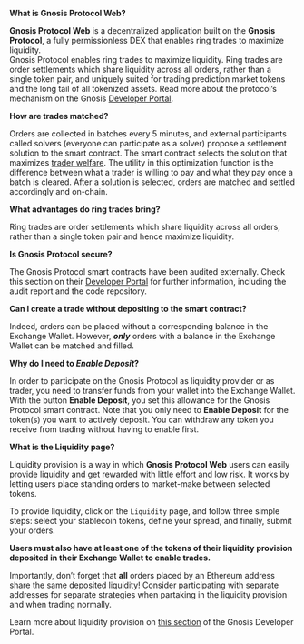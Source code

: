 **What is Gnosis Protocol Web?**

**Gnosis Protocol Web** is a decentralized application built on the **Gnosis Protocol**, a fully permissionless DEX that enables ring trades to maximize liquidity.  
Gnosis Protocol enables ring trades to maximize liquidity. Ring trades are order settlements which share liquidity across all orders, rather than a single token pair, and uniquely suited for trading prediction market tokens and the long tail of all tokenized assets.
Read more about the protocol’s mechanism on the Gnosis [Developer Portal](https://docs.gnosis.io/protocol/docs/introduction1/).

**How are trades matched?**

Orders are collected in batches every 5 minutes, and external participants called solvers (everyone can participate as a solver) propose a settlement solution to the smart contract. The smart contract selects the solution that maximizes [trader welfare](https://docs.gnosis.io/protocol/docs/devguide01/). The utility in this optimization function is the difference between what a trader is willing to pay and what they pay once a batch is cleared. After a solution is selected, orders are matched and settled accordingly and on-chain.

**What advantages do ring trades bring?**

Ring trades are order settlements which share liquidity across all orders, rather than a single token pair and hence maximize liquidity.

**Is Gnosis Protocol secure?**

The Gnosis Protocol smart contracts have been audited externally. Check this section on their [Developer Portal](https://docs.gnosis.io/protocol/docs/devguide04/) for further information, including the audit report and the code repository.

**Can I create a trade without depositing to the smart contract?**

Indeed, orders can be placed without a corresponding balance in the Exchange Wallet. However, **_only_** orders with a balance in the Exchange Wallet can be matched and filled.

**Why do I need to _Enable Deposit_?**

In order to participate on the Gnosis Protocol as liquidity provider or as trader, you need to transfer funds from your wallet into the Exchange Wallet. With the button **Enable Deposit**, you set this allowance for the Gnosis Protocol smart contract.
Note that you only need to **Enable Deposit** for the token(s) you want to actively deposit. You can withdraw any token you receive from trading without having to enable first.

**What is the Liquidity page?**

Liquidity provision is a way in which **Gnosis Protocol Web** users can easily provide liquidity and get rewarded with little effort and low risk. It works by letting users place standing orders to market-make between selected tokens.

To provide liquidity, click on the `Liquidity` page, and follow three simple steps: select your stablecoin tokens, define your spread, and finally, submit your orders.

**Users must also have at least one of the tokens of their liquidity provision deposited in their Exchange Wallet to enable trades.**

Importantly, don’t forget that **all** orders placed by an Ethereum address share the same deposited liquidity! Consider participating with separate addresses for separate strategies when partaking in the liquidity provision and when trading normally.

Learn more about liquidity provision on [this section](https://docs.gnosis.io/protocol/docs/liquidity1/) of the Gnosis Developer Portal.
